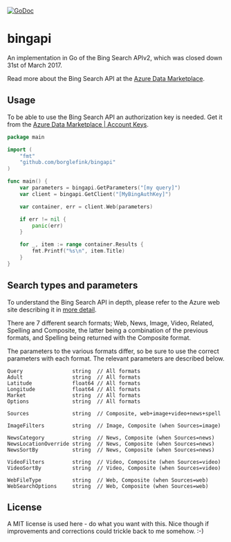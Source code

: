 [![GoDoc](https://godoc.org/github.com/borglefink/bingapi?status.svg)](https://godoc.org/github.com/borglefink/bingapi)
# bingapi #

An implementation in Go of the Bing Search APIv2, which was closed down 31st of March 2017. 

Read more about the Bing Search API at the [Azure Data Marketplace](https://datamarket.azure.com/dataset/bing/search).


## Usage

To be able to use the Bing Search API an authorization key is needed. Get it from the [Azure Data Marketplace | Account Keys](https://datamarket.azure.com/account/keys).

```Go
package main

import (
	"fmt"
	"github.com/borglefink/bingapi"
)

func main() {
	var parameters = bingapi.GetParameters("[my query]")
	var client = bingapi.GetClient("[MyBingAuthKey]")

	var container, err = client.Web(parameters)

	if err != nil {
		panic(err)
	}

	for _, item := range container.Results {
		fmt.Printf("%s\n", item.Title)
	}
}
```


## Search types and parameters

To understand the Bing Search API in depth, please refer to the Azure web site describing it in [more detail](https://datamarket.azure.com/dataset/bing/search).

There are 7 different search formats; Web, News, Image, Video, Related, Spelling and Composite, the latter being a combination of the previous formats, and Spelling being returned with the Composite format.

The parameters to the various formats differ, so be sure to use the correct parameters with each format. The relevant parameters are described below.

```
Query                string  // All formats
Adult                string  // All formats
Latitude             float64 // All formats
Longitude            float64 // All formats
Market               string  // All formats
Options              string  // All formats

Sources              string  // Composite, web+image+video+news+spell

ImageFilters         string  // Image, Composite (when Sources=image)

NewsCategory         string  // News, Composite (when Sources=news)
NewsLocationOverride string  // News, Composite (when Sources=news)
NewsSortBy           string  // News, Composite (when Sources=news)

VideoFilters         string  // Video, Composite (when Sources=video)
VideoSortBy          string  // Video, Composite (when Sources=video)

WebFileType          string  // Web, Composite (when Sources=web)
WebSearchOptions     string  // Web, Composite (when Sources=web)
```


## License

A MIT license is used here - do what you want with this. Nice though if improvements and corrections could trickle back to me somehow. :-)
